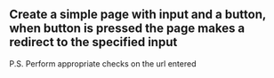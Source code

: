 ## Create a simple page with input and a button, when button is pressed the page makes a redirect to the specified input 
P.S. Perform appropriate checks on the url entered